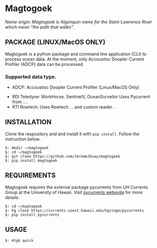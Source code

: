# Magtogoek 
*Name origin: Magtogoek is Algonquin name for the Saint-Lawrence River which mean "the path that walks".*

## PACKAGE (LINUX/MacOS ONLY)
Magtogoek is a python package and command line application (CLI) to process ocean data. At the moment,
only Accoustisc Doopler Current Profiler (ADCP) data can be processed. 

### Supported data type.
* ADCP: Accoustisc Doopler Current Profiler (Linux/MacOS Only)
 - RDI Teledyne: WorkHorse, SentinelV, OceanSurveilor
   Uses Pycurrent from ....
 - RTI Rowtech: 
   Uses Rowtech ... and custom reader. .
   
## INSTALLATION
Clone the respository and and install it with `pip install`. Follow the instruction below. 

```shell
$: mkdir ~/magtogoek
$: cd ~/magtogoek
$: git clone https://github.com/JeromeJGuay/magtogoek
$: pip install magtogoek
```
## REQUIREMENTS
Magtogoek requires the external package pycurrents from UH Currents Group at the University of Hawaii.
Visit [pycurrents webesite](https://currents.soest.hawaii.edu/ocn_data_analysis/installation.html) for more details.


```shell
$: cd ~/magtogoek
$: hg clone https://currents.soest.hawaii.edu/hgstage/pycurrents
$: pip install pycurrents
```

## USAGE

```Shell
$: mtgk quick 
```

